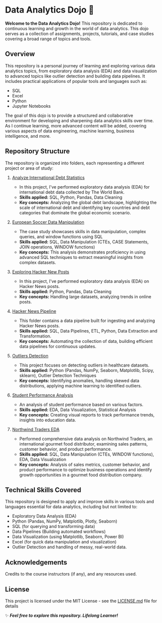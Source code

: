 # Data Analytics Dojo 🚀

**Welcome to the Data Analytics Dojo!** This repository is dedicated to continuous learning and growth in the world of data analytics. This dojo serves as a collection of assignments, projects, tutorials, and case studies covering a broad range of topics and tools.

## Overview
This repository is a personal journey of learning and exploring various data analytics topics, from exploratory data analysis (EDA) and data visualization to advanced topics like outlier detection and building data pipelines. It includes practical applications of popular tools and languages such as:

* SQL
* Excel
* Python
* Jupyter Notebooks
  
The goal of this dojo is to provide a structured and collaborative environment for developing and sharpening data analytics skills over time. As I continue learning, more advanced content will be added, covering various aspects of data engineering, machine learning, business intelligence, and more.

## Repository Structure

The repository is organized into folders, each representing a different project or area of study:

1. [Analyze International Debt Statistics](analyze-international-debt-statistics)
   * In this project, I've performed exploratory data analysis (EDA) for international debt data collected by The World Bank.
   * **Skills applied:** SQL, Python, Pandas, Data Cleaning
   * **Key concepts:** Analyzing the global debt landscape, highlighting the scale of international debt and identifying key countries and debt categories that dominate the global economic scenario.
  
2. [European Soccer Data Manipulation](european-soccer-data-manipulation)
   * The case study showcases skills in data manipulation, complex queries, and window functions using SQL
   * **Skills applied:** SQL, Data Manipulation (CTEs, CASE Statements, JOIN operations, WINDOW functions)
   * **Key concepts:** This analysis demonstrates proficiency in using advanced SQL techniques to extract meaningful insights from complex datasets.

3. [Exploring Hacker New Posts](exploring-hacker-new-posts)
   * In this project, I've performed exploratory data analysis (EDA) on Hacker News posts.
   * **Skills applied:** Python, Pandas, Data Cleaning
   * **Key concepts:** Handling large datasets, analyzing trends in online posts.
  
4. [Hacker News Pipeline](hacker-news-pipeline)
   * This folder contains a data pipeline built for ingesting and analyzing Hacker News posts.
   * **Skills applied:** SQL, Data Pipelines, ETL, Python, Data Extraction and Transformation.
   * **Key concepts:** Automating the collection of data, building efficient data pipelines for continuous updates.

5. [Outliers Detection](outliers-detection)
   * This project focuses on detecting outliers in healthcare datasets.
   * **Skills applied:** Python (Pandas, NumPy, Seaborn, Matplotlib, Scipy, sklearn), Outlier Detection Techniques
   * **Key concepts:** Identifying anomalies, handling skewed data distributions, applying machine learning to identified outliers.
  
6. [Student Performance Analysis](student-performance-analysis)
   * An analysis of student performance based on various factors.
   * **Skills applied:** EDA, Data Visualization, Statistical Analysis
   * **Key concepts:** Creating visual reports to track performance trends, insights into education data.
  
7. [Northwind Traders EDA](northwind-traders-exploratory-data-analysis)
   - Performed comprehensive data analysis on Northwind Traders, an international gourmet food distributor, examining sales patterns, customer behavior, and product performance.
   * **Skills applied:** SQL, Data Manipulation (CTEs, WINDOW functions), EDA, Data Visualization
   * **Key concepts:** Analysis of sales metrics, customer behavior, and product performance to optimize business operations and identify growth opportunities in a gourmet food distribution company.

## Technical Skills Covered
This repository is designed to apply and improve skills in various tools and languages essential for data analytics, including but not limited to:

* Exploratory Data Analysis (EDA)
* Python (Pandas, NumPy, Matplotlib, Plotly, Seaborn)
* SQL (for querying and transforming data)
* Data Pipelines (Building automated workflows)
* Data Visualization (using Matplotlib, Seaborn, Power BI)
* Excel (for quick data manipulation and visualization)
* Outlier Detection and handling of messy, real-world data.

## Acknowledgements

Credits to the course instructors (if any), and any resources used.

## License

This project is licensed under the MIT License - see the [LICENSE.md](LICENSE) file for details

✨ _**Feel free to explore this repository. Lifelong Learner!**_ 